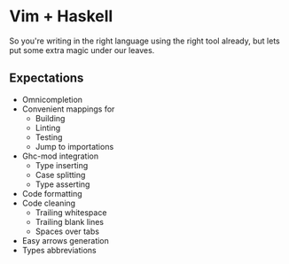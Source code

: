 # Vim + Haskell

So you're writing in the right language using the right tool already, but lets
put some extra magic under our leaves.


## Expectations

* Omnicompletion
* Convenient mappings for
    * Building
    * Linting
    * Testing
    * Jump to importations
* Ghc-mod integration
    * Type inserting
    * Case splitting
    * Type asserting
* Code formatting
* Code cleaning
    * Trailing whitespace
    * Trailing blank lines
    * Spaces over tabs
* Easy arrows generation
* Types abbreviations
